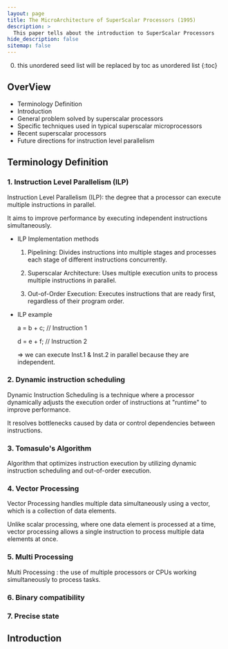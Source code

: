 ```yaml
---
layout: page
title: The MicroArchitecture of SuperScalar Processors (1995)
description: >
  This paper tells about the introduction to SuperScalar Processors
hide_description: false
sitemap: false
---
```


0. this unordered seed list will be replaced by toc as unordered list
{:toc}

## OverView
* Terminology Definition
* Introduction
* General problem solved by superscalar processors 
* Specific techniques used in typical superscalar microprocessors 
* Recent superscalar processors 
* Future directions for instruction level parallelism

## Terminology Definition
### 1. Instruction Level Parallelism (ILP)
  Instruction Level Parallelism (ILP): the degree that a processor can execute multiple instructions in parallel.

  It aims to improve performance by executing independent instructions simultaneously.

  * ILP Implementation methods

    1) Pipelining: Divides instructions into multiple stages and processes each stage of different instructions concurrently.

    2) Superscalar Architecture: Uses multiple execution units to process multiple instructions in parallel.

    3) Out-of-Order Execution: Executes instructions that are ready first, regardless of their program order.
  
  * ILP example

    a = b + c; // Instruction 1

    d = e + f; // Instruction 2

    => we can execute Inst.1 & Inst.2 in parallel because they are independent.

### 2. Dynamic instruction scheduling
  Dynamic Instruction Scheduling is a technique where a processor dynamically adjusts the execution order of instructions at "runtime" to improve performance.

  It resolves bottlenecks caused by data or control dependencies between instructions.

### 3. Tomasulo's Algorithm
  Algorithm that optimizes instruction execution by utilizing dynamic instruction scheduling and out-of-order execution.

### 4. Vector Processing
  Vector Processing handles multiple data simultaneously using a vector, which is a collection of data elements.

  Unlike scalar processing, where one data element is processed at a time, vector processing allows a single instruction to process multiple data elements at once.

### 5. Multi Processing
  Multi Processing : the use of multiple processors or CPUs working simultaneously to process tasks.


### 6. Binary compatibility

### 7. Precise state

## Introduction